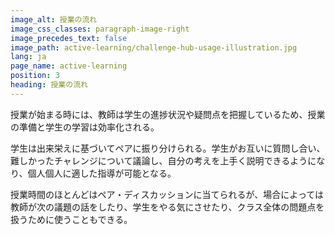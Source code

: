 ```yaml
---
image_alt: 授業の流れ
image_css_classes: paragraph-image-right
image_precedes_text: false
image_path: active-learning/challenge-hub-usage-illustration.jpg
lang: ja
page_name: active-learning
position: 3
heading: 授業の流れ
---
```


授業が始まる時には、教師は学生の進捗状況や疑問点を把握しているため、授業の準備と学生の学習は効率化される。

学生は出来栄えに基づいてペアに振り分けられる。学生がお互いに質問し合い、難しかったチャレンジについて議論し、自分の考えを上手く説明できるようになり、個人個人に適した指導が可能となる。

授業時間のほとんどはペア・ディスカッションに当てられるが、場合によっては教師が次の議題の話をしたり、学生をやる気にさせたり、クラス全体の問題点を扱うために使うこともできる。
